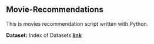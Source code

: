 ## Movie-Recommendations

This is movies recommendation script written with Python. 

**Dataset:** Index of Datasets [__link__](https://files.grouplens.org/datasets/movielens/ml-25m.zip)

